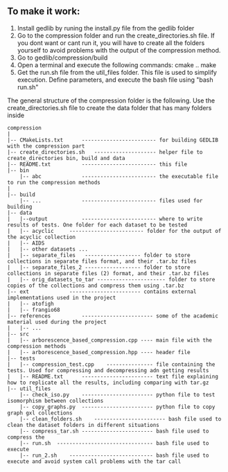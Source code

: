 ## To make it work:
1. Install gedlib by runing the install.py file from the gedlib folder
2. Go to the compression folder and run the create_directories.sh file. If you dont want or cant run it, you will have to create all the folders yourself to avoid problems with the output of the compression method.
3. Go to gedlib/compression/build
4. Open a terminal and execute the following commands:
	cmake ..
	make
5. Get the run.sh file from the util_files folder. This file is used to simplify execution. Define parameters, and execute the bash file using "bash run.sh"


The general structure of the compression folder is the following. Use the create_directories.sh file to create the data folder that has many folders inside
```
compression
|
|-- CMakeLists.txt		------------------------ for building GEDLIB with the compression part
|-- create_directories.sh	-------------------- helper file to create_directories bin, build and data
|-- README.txt			------------------------ this file
|-- bin
	|-- abc				------------------------ the executable file to run the compression methods
|
|-- build
	|-- ...				------------------------ files used for building
|-- data
|   |--output			------------------------ where to write results of tests. One folder for each dataset to be tested
|	|-- acyclic 	------------------------ folder for the output of the acyclic collection
|	|-- AIDS
|	|-- other datasets ...
|	|-- separate_files   ------------------ folder to store collections in separate files format, and their .tar.bz files
|	|-- separate_files_2 ------------------ folder to store collections in separate files (2) format, and their .tar.bz files
|	|-- orig_datasets_to_tar ---------------------- folder to store copies of the collections and compress them using .tar.bz
|-- ext				----------------------- contains external implementations used in the project
|	|-- atofigh
|	|-- frangio68	
|-- references			----------------------- some of the academic material used during the project
|	|-- ...
|-- src
|	|-- arborescence_based_compression.cpp ---- main file with the compression methods
|	|-- arborescence_based_compression.hpp ---- header file
|-- tests
|	|-- compression_test.cpp	--------------- file containing the tests. Used for compressing and decompressing adn getting results
|	|-- README.txt		----------------------- text file explaining how to replicate all the results, including comparing with tar.gz
|-- util_files
	|-- check_iso.py	----------------------- python file to test isomorphism between collections
	|-- copy_graphs.py	----------------------- python file to copy graph gxl collections
	|-- clean_folders.sh	----------------------- bash file used to clean the dataset folders in different situations
	|-- compress_tar.sh	----------------------- bash file used to compress the
	|-- run.sh	------------------------------- bash file used to execute
	|-- run_2.sh	--------------------------- bash file used to execute and avoid system call problems with the tar call
```



